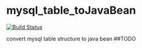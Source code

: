 # mysql_table_toJavaBean
[![Build Status](https://travis-ci.org/tianshuang/mysql_table_toJavaBean.svg?branch=master)](https://travis-ci.org/tianshuang/mysql_table_toJavaBean)

convert mysql table structure to java bean
##TODO